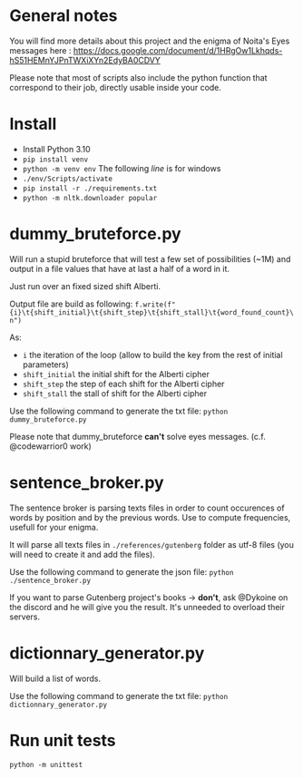 # General notes

You will find more details about this project and the enigma of Noita's Eyes messages here : https://docs.google.com/document/d/1HRgOw1Lkhqds-hS51HEMnYJPnTWXiXYn2EdyBA0CDVY

Please note that most of scripts also include the python function that correspond to their job, directly usable inside your code.

# Install

-   Install Python 3.10
-   `pip install venv`
-   `python -m venv env`
    The following _line_ is for windows
-   `./env/Scripts/activate`
-   `pip install -r ./requirements.txt`
-   `python -m nltk.downloader popular`

# dummy_bruteforce.py
Will run a stupid bruteforce that will test a few set of possibilities (~1M) and output in a file values that have at last a half of a word in it.

Just run over an fixed sized shift Alberti.

Output file are build as following: `f.write(f"{i}\t{shift_initial}\t{shift_step}\t{shift_stall}\t{word_found_count}\n")`

As:
-   `i` the iteration of the loop (allow to build the key from the rest of initial parameters)
-   `shift_initial` the initial shift for the Alberti cipher
-   `shift_step` the step of each shift for the Alberti cipher
-   `shift_stall` the stall of shift for the Alberti cipher

Use the following command to generate the txt file:
`python dummy_bruteforce.py`

Please note that dummy_bruteforce **can't** solve eyes messages. (c.f. @codewarrior0 work)

# sentence_broker.py
The sentence broker is parsing texts files in order to count occurences of words by position and by the previous words.
Use to compute frequencies, usefull for your enigma.

It will parse all texts files in `./references/gutenberg` folder as utf-8 files (you will need to create it and add the files).

Use the following command to generate the json file:
`python ./sentence_broker.py`

If you want to parse Gutenberg project's books → **don't**, ask @Dykoine on the discord and he will give you the result. It's unneeded to overload their servers. 

# dictionnary_generator.py
Will build a list of words.

Use the following command to generate the txt file:
`python dictionnary_generator.py`


# Run unit tests
`python -m unittest`
